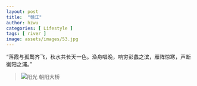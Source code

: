 ```yaml
---
layout: post
title:  "赣江"
author: hzwu
categories: [ Lifestyle ]
tags: [ river ]
image: assets/images/53.jpg
---
```

  
“落霞与孤鹜齐飞，秋水共长天一色。渔舟唱晚，响穷彭蠡之滨，雁阵惊寒，声断衡阳之浦。” 


>![](/assets/images/51.jpg "阳光") 
>朝阳大桥

